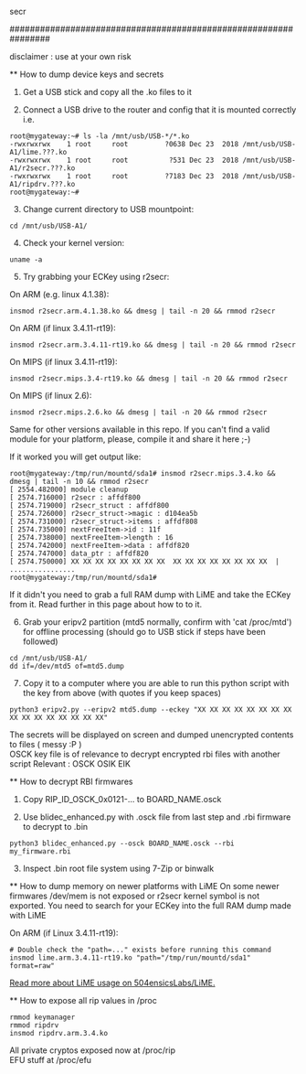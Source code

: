 
secr 

################################################################ 

disclaimer : use at your own risk 

** How to dump device keys and secrets

1. Get a USB stick and copy all the .ko files to it

2. Connect a USB drive to the router and config that it is mounted correctly i.e. 
```
root@mygateway:~# ls -la /mnt/usb/USB-*/*.ko
-rwxrwxrwx    1 root     root         ?0638 Dec 23  2018 /mnt/usb/USB-A1/lime.???.ko
-rwxrwxrwx    1 root     root          ?531 Dec 23  2018 /mnt/usb/USB-A1/r2secr.???.ko
-rwxrwxrwx    1 root     root         ?7183 Dec 23  2018 /mnt/usb/USB-A1/ripdrv.???.ko
root@mygateway:~#
```

3. Change current directory to USB mountpoint:
```
cd /mnt/usb/USB-A1/
```

4. Check your kernel version:
```
uname -a
```

5. Try grabbing your ECKey using r2secr:

On ARM (e.g. linux 4.1.38):
```
insmod r2secr.arm.4.1.38.ko && dmesg | tail -n 20 && rmmod r2secr
```

On ARM (if linux 3.4.11-rt19):
```
insmod r2secr.arm.3.4.11-rt19.ko && dmesg | tail -n 20 && rmmod r2secr
```

On MIPS (if linux 3.4.11-rt19): 
```
insmod r2secr.mips.3.4-rt19.ko && dmesg | tail -n 20 && rmmod r2secr
```

On MIPS (if linux 2.6): 
```
insmod r2secr.mips.2.6.ko && dmesg | tail -n 20 && rmmod r2secr
```

Same for other versions available in this repo. If you can't find a valid module for your platform, please, compile it and share it here ;-)

If it worked you will get output like:
```
root@mygateway:/tmp/run/mountd/sda1# insmod r2secr.mips.3.4.ko && dmesg | tail -n 10 && rmmod r2secr
[ 2554.482000] module cleanup
[ 2574.716000] r2secr : affdf800
[ 2574.719000] r2secr_struct : affdf800
[ 2574.726000] r2secr_struct->magic : d104ea5b
[ 2574.731000] r2secr_struct->items : affdf808
[ 2574.735000] nextFreeItem->id : 11f
[ 2574.738000] nextFreeItem->length : 16
[ 2574.742000] nextFreeItem->data : affdf820
[ 2574.747000] data_ptr : affdf820
[ 2574.750000] XX XX XX XX XX XX XX XX  XX XX XX XX XX XX XX XX  |  ................
root@mygateway:/tmp/run/mountd/sda1#
```

If it didn't you need to grab a full RAM dump with LiME and take the ECKey from it.
Read further in this page about how to to it.

6. Grab your eripv2 partition (mtd5 normally, confirm with 'cat /proc/mtd') for offline processing (should go to USB stick if steps have been followed)
```
cd /mnt/usb/USB-A1/
dd if=/dev/mtd5 of=mtd5.dump
```

7. Copy it to a computer where you are able to run this python script with the key from above (with quotes if you keep spaces)
```
python3 eripv2.py --eripv2 mtd5.dump --eckey "XX XX XX XX XX XX XX XX XX XX XX XX XX XX XX XX"
```

The secrets will be displayed on screen and dumped unencrypted contents to files ( messy :P )  
OSCK key file is of relevance to decrypt encrypted rbi files with another script
Relevant : 
OSCK
OSIK
EIK

** How to decrypt RBI firmwares

1. Copy RIP_ID_OSCK_0x0121-... to BOARD_NAME.osck

2. Use blidec_enhanced.py with .osck file from last step and .rbi firmware to decrypt to .bin
```
python3 blidec_enhanced.py --osck BOARD_NAME.osck --rbi my_firmware.rbi
```

3. Inspect .bin root file system using 7-Zip or binwalk

** How to dump memory on newer platforms with LiME
On some newer firmwares /dev/mem is not exposed or r2secr kernel symbol is not exported. You need to search for your ECKey into the full RAM dump made with LiME

On ARM (if Linux 3.4.11-rt19):
```
# Double check the "path=..." exists before running this command
insmod lime.arm.3.4.11-rt19.ko "path="/tmp/run/mountd/sda1" format=raw"
```

[Read more about LiME usage on 504ensicsLabs/LiME.](https://github.com/504ensicsLabs/LiME)


** How to expose all rip values in /proc
```
rmmod keymanager
rmmod ripdrv
insmod ripdrv.arm.3.4.ko
```

All private cryptos exposed now at /proc/rip   
EFU stuff at /proc/efu

